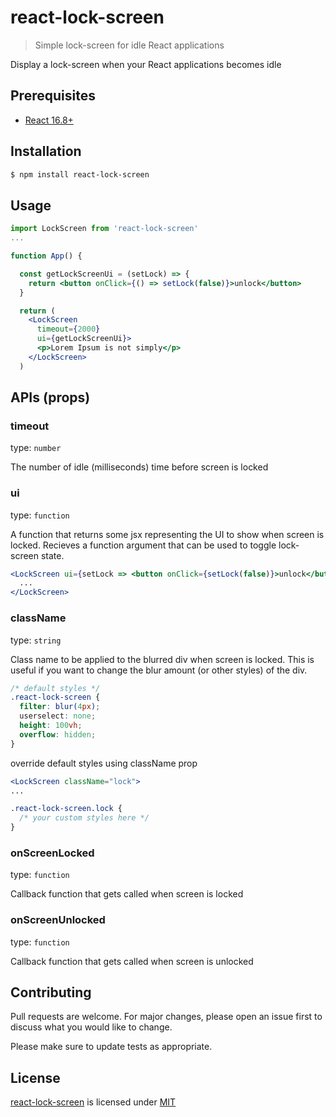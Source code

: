 # react-lock-screen

> Simple lock-screen for idle React applications

Display a lock-screen when your React applications becomes idle

## Prerequisites

- [React 16.8+](https://reactjs.org/blog/2019/02/06/react-v16.8.0.html)

## Installation

```bash
$ npm install react-lock-screen
```

## Usage

```jsx
import LockScreen from 'react-lock-screen'
...

function App() {

  const getLockScreenUi = (setLock) => {
    return <button onClick={() => setLock(false)}>unlock</button>
  }

  return (
    <LockScreen
      timeout={2000}
      ui={getLockScreenUi}>
      <p>Lorem Ipsum is not simply</p>
    </LockScreen>
  )
```

## APIs (props)

### timeout

type: `number`

The number of idle (milliseconds) time before screen is locked

### ui

type: `function`

A function that returns some jsx representing the UI to show when screen is locked. Recieves a function argument that can be used to toggle lock-screen state.

```jsx
<LockScreen ui={setLock => <button onClick={setLock(false)}>unlock</button>}>
  ...
</LockScreen>
```

### className

type: `string`

Class name to be applied to the blurred div when screen is locked. This is useful if you want to change the blur amount (or other styles) of the div.


```css
/* default styles */
.react-lock-screen {
  filter: blur(4px);
  userselect: none;
  height: 100vh;
  overflow: hidden;
}
```
override default styles using className prop
```jsx
<LockScreen className="lock">
...
```

```css
.react-lock-screen.lock {
  /* your custom styles here */
}
```

### onScreenLocked

type: `function`

Callback function that gets called when screen is locked

### onScreenUnlocked

type: `function`

Callback function that gets called when screen is unlocked

## Contributing

Pull requests are welcome. For major changes, please open an issue first to discuss what you would like to change.

Please make sure to update tests as appropriate.

## License

[react-lock-screen](https://github.com/codeshifu/react-lock-screen) is licensed under [MIT](https://github.com/codeshifu/react-lock-screen/blob/master/license)
